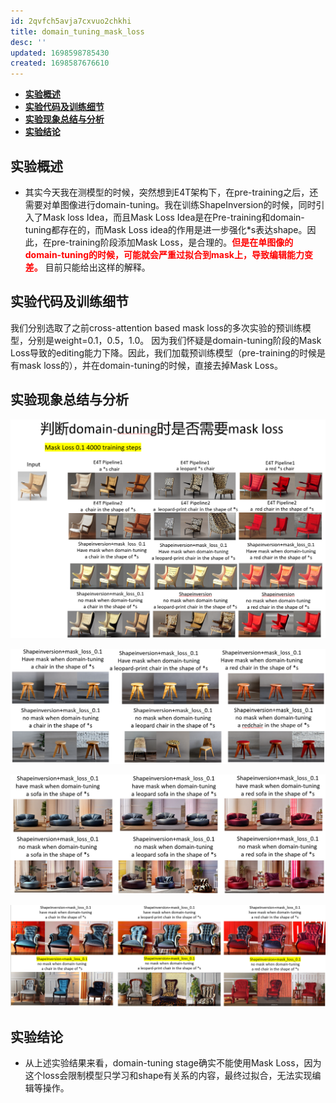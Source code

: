 ```yaml
---
id: 2qvfch5avja7cxvuo2chkhi
title: domain_tuning_mask_loss
desc: ''
updated: 1698598785430
created: 1698587676610
---
```

- [**实验概述**](#实验概述)
- [**实验代码及训练细节**](#实验代码及训练细节)
- [**实验现象总结与分析**](#实验现象总结与分析)
- [**实验结论**](#实验结论)




## **实验概述**
* 其实今天我在测模型的时候，突然想到E4T架构下，在pre-training之后，还需要对单图像进行domain-tuning。我在训练ShapeInversion的时候，同时引入了Mask loss Idea，而且Mask Loss Idea是在Pre-training和domain-tuning都存在的，而Mask Loss idea的作用是进一步强化*s表达shape。因此，在pre-training阶段添加Mask Loss，是合理的。<font color="red">**但是在单图像的domain-tuning的时候，可能就会严重过拟合到mask上，导致编辑能力变差。**</font> 目前只能给出这样的解释。


## **实验代码及训练细节**
我们分别选取了之前cross-attention based mask loss的多次实验的预训练模型，分别是weight=0.1，0.5，1.0。
因为我们怀疑是domain-tuning阶段的Mask Loss导致的editing能力下降。因此，我们加载预训练模型（pre-training的时候是有mask loss的），并在domain-tuning的时候，直接去掉Mask Loss。


## **实验现象总结与分析**
![图 0](assets/images/70932dc025273bab825257218969804597d4c53e2d736cff072963925c6d4b4d.png)  

![图 1](assets/images/6a0d404ce11664e244c95a245a0dc2c3f7a8c3963e0208807b9b7d52b840c5fb.png)  

![图 2](assets/images/702da9006133064ed0dd8471d3dcd690cf046aaf6805f36d6afe49175762d563.png)  

![图 3](assets/images/7f803689a455a020ec4f9d0392df77d8da439c9f7bb5b4cc122cbc42a47c0059.png)  





## **实验结论**

* 从上述实验结果来看，domain-tuning stage确实不能使用Mask Loss，因为这个loss会限制模型只学习和shape有关系的内容，最终过拟合，无法实现编辑等操作。